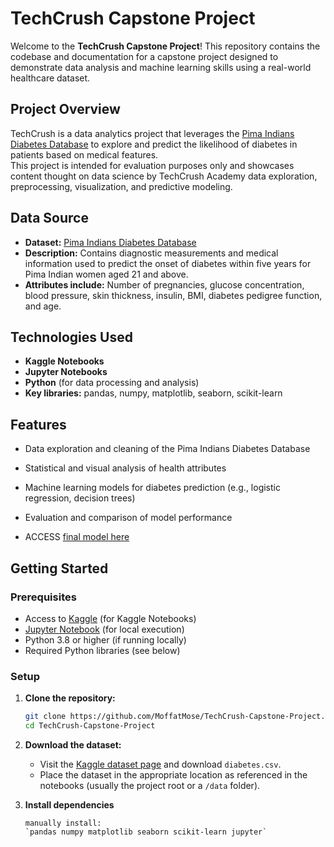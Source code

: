 
# TechCrush Capstone Project

Welcome to the **TechCrush Capstone Project**! This repository contains the codebase and documentation for a capstone project designed to demonstrate data analysis and machine learning skills using a real-world healthcare dataset.

## Project Overview

TechCrush is a data analytics project that leverages the [Pima Indians Diabetes Database](https://www.kaggle.com/datasets/uciml/pima-indians-diabetes-database) to explore and predict the likelihood of diabetes in patients based on medical features.  
This project is intended for evaluation purposes only and showcases content thought on data science by TechCrush Academy data exploration, preprocessing, visualization, and predictive modeling.

## Data Source

- **Dataset:** [Pima Indians Diabetes Database](https://www.kaggle.com/datasets/uciml/pima-indians-diabetes-database)
- **Description:** Contains diagnostic measurements and medical information used to predict the onset of diabetes within five years for Pima Indian women aged 21 and above.
- **Attributes include:** Number of pregnancies, glucose concentration, blood pressure, skin thickness, insulin, BMI, diabetes pedigree function, and age.

## Technologies Used

- **Kaggle Notebooks**
- **Jupyter Notebooks**
- **Python** (for data processing and analysis)
- **Key libraries:** pandas, numpy, matplotlib, seaborn, scikit-learn

## Features

- Data exploration and cleaning of the Pima Indians Diabetes Database
- Statistical and visual analysis of health attributes
- Machine learning models for diabetes prediction (e.g., logistic regression, decision trees)
- Evaluation and comparison of model performance

- ACCESS [final model here](
https://www.kaggle.com/code/mlinks/diabeates-disease-prediction)
## Getting Started

### Prerequisites

- Access to [Kaggle](https://www.kaggle.com/) (for Kaggle Notebooks)
- [Jupyter Notebook](https://jupyter.org/) (for local execution)
- Python 3.8 or higher (if running locally)
- Required Python libraries (see below)

### Setup

1. **Clone the repository:**
    ```bash
    git clone https://github.com/MoffatMose/TechCrush-Capstone-Project.git
    cd TechCrush-Capstone-Project
    ```

2. **Download the dataset:**
    - Visit the [Kaggle dataset page](https://www.kaggle.com/datasets/uciml/pima-indians-diabetes-database) and download `diabetes.csv`.
    - Place the dataset in the appropriate location as referenced in the notebooks (usually the project root or a `/data` folder).

3. **Install dependencies**
    ```
   manually install:  
    `pandas numpy matplotlib seaborn scikit-learn jupyter`

